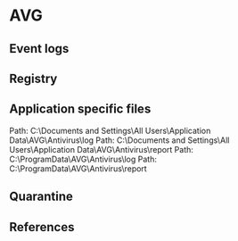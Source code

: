# AVG

## Event logs

## Registry

## Application specific files

Path: C:\Documents and Settings\All Users\Application Data\AVG\Antivirus\log
Path: C:\Documents and Settings\All Users\Application Data\AVG\Antivirus\report
Path: C:\ProgramData\AVG\Antivirus\log
Path: C:\ProgramData\AVG\Antivirus\report

## Quarantine

## References
